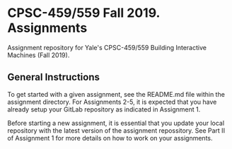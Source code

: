 # CPSC-459/559 Fall 2019. Assignments

Assignment repository for Yale's CPSC-459/559 Building Interactive Machines (Fall 2019).

## General Instructions

To get started with a given assignment, see the README.md file within the assignment directory. For Assignments 2-5, it is expected that you have already setup your GitLab repository as indicated in Assignment 1. 

Before starting a new assignment, it is essential that you update your local repository with the latest version of the assignment repossitory. See Part II of Assignment 1 for more details on how to work on your assignments.
